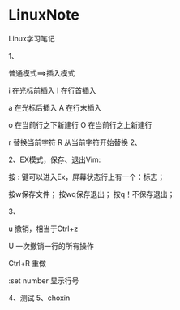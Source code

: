 LinuxNote
=========

Linux学习笔记


1、

普通模式==>插入模式

i 在光标前插入  I 在行首插入

a 在光标后插入   A 在行末插入

o 在当前行之下新建行    O 在当前行之上新建行

r 替换当前字符          R 从当前字符开始替换
2、

2、EX模式，保存、退出Vim:

按 : 键可以进入Ex，屏幕状态行上有一个：标志；

按w保存文件；
按wq保存退出；
按q！不保存退出；


3、

u   撤销，相当于Ctrl+z

U   一次撤销一行的所有操作

Ctrl+R  重做

:set number  显示行号

4、测试
5、choxin
